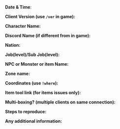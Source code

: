 <!--
Please do not remove or change any of the template data below. Instead, simply fill out the following information like you are taking a survey or test. When filling out this information, please DO NOT use the `@` symbol. This will trigger unwanted mentions to users that may not be part of this project.
-->

**Date & Time**: 



**Client Version (use `/ver` in game):**



**Character Name:**



**Discord Name (if different from in game):**



**Nation:**



**Job(level)/Sub Job(level):**



**NPC or Monster or item Name:**



**Zone name:** 



**Coordinates (use `!where`):**



**Item tool link (for items issues only):**



**Multi-boxing? (multiple clients on same connection):**



**Steps to reproduce:**



**Any additional information:**